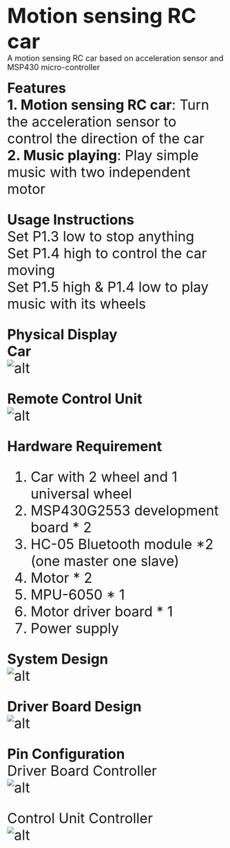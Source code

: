 <font size=7>**Motion sensing RC car**  
<font size=4>A motion sensing RC car based on acceleration sensor and MSP430 micro-controller  


<font size=6>**Features**  
**1. Motion sensing RC car**: Turn the acceleration sensor to control the direction of the car  
**2. Music playing**: Play simple music with two independent motor  


<font size=6>**Usage Instructions**  
Set P1.3 low to stop anything   
Set P1.4 high to control the car moving  
Set P1.5 high & P1.4 low to play music with its wheels  


<font size=6>**Physical Display**  
**Car**  
![alt](Img/img2.png) 


**Remote Control Unit**  
![alt](Img/img1.png)  


<font size=6>**Hardware Requirement**  
1. Car with 2 wheel and 1 universal wheel  
2. MSP430G2553 development board * 2  
3. HC-05 Bluetooth module *2 (one master one slave)  
4. Motor * 2  
5. MPU-6050 * 1  
6. Motor driver board * 1  
7. Power supply  


<font size=6>**System Design**  
![alt](Img/Diagram.png)  


<font size=6>**Driver Board Design**  
![alt](Img/MotorDriverBoard.png)  


<font size=6>**Pin Configuration**  
Driver Board Controller  
![alt](Img/DriverControl-Pin.png)  

Control Unit Controller  
![alt](Img/MPU-Pin.png)  


